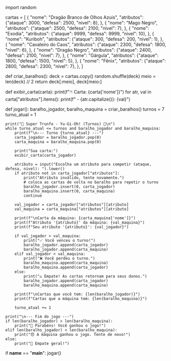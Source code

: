 import random

cartas = [
    {
        "nome": "Dragão Branco de Olhos Azuis",
        "atributos": {"ataque": 3000, "defesa": 2500, "nivel": 8},
    },
    {
        "nome": "Mago Negro",
        "atributos": {"ataque": 2500, "defesa": 2100, "nivel": 7},
    },
    {
        "nome": "Exodia",
        "atributos": {"ataque": 9999, "defesa": 9999, "nivel": 10},
    },
    {
        "nome": "Kuriboh",
        "atributos": {"ataque": 300, "defesa": 200, "nivel": 1},
    },
    {
        "nome": "Cavaleiro do Caos",
        "atributos": {"ataque": 2300, "defesa": 1800, "nivel": 6},
    },
    {
        "nome": "Dragão Negro",
        "atributos": {"ataque": 2400, "defesa": 2100, "nivel": 7},
    },
    {
        "nome": "Gárgula",
        "atributos": {"ataque": 1800, "defesa": 1500, "nivel": 5},
    },
    {
        "nome": "Fênix",
        "atributos": {"ataque": 2800, "defesa": 2300, "nivel": 7},
    },
]

def criar_baralhos():
    deck = cartas.copy()
    random.shuffle(deck)
    meio = len(deck) // 2
    return deck[:meio], deck[meio:]

def exibir_carta(carta):
    print(f"🃏 Carta: {carta['nome']}")
    for atr, val in carta["atributos"].items():
        print(f"  - {atr.capitalize()}: {val}")

def jogar():
    baralho_jogador, baralho_maquina = criar_baralhos()
    turnos = 7
    turno_atual = 1

    print("🔮 Super Trunfo - Yu-Gi-Oh! (Turnos) 🔮\n")
    while turno_atual <= turnos and baralho_jogador and baralho_maquina:
        print(f"\n--- Turno {turno_atual} ---")
        carta_jogador = baralho_jogador.pop(0)
        carta_maquina = baralho_maquina.pop(0)

        print("Sua carta:")
        exibir_carta(carta_jogador)

        atributo = input("Escolha um atributo para competir (ataque, defesa, nivel): ").lower()
        if atributo not in carta_jogador["atributos"]:
            print("Atributo inválido, tente novamente.")
            # coloca as cartas de volta no baralho para repetir o turno
            baralho_jogador.insert(0, carta_jogador)
            baralho_maquina.insert(0, carta_maquina)
            continue

        val_jogador = carta_jogador["atributos"][atributo]
        val_maquina = carta_maquina["atributos"][atributo]

        print(f"\nCarta da máquina: {carta_maquina['nome']}")
        print(f"Atributo '{atributo}' da máquina: {val_maquina}")
        print(f"Seu atributo '{atributo}': {val_jogador}")

        if val_jogador > val_maquina:
            print("✅ Você venceu o turno!")
            baralho_jogador.append(carta_jogador)
            baralho_jogador.append(carta_maquina)
        elif val_jogador < val_maquina:
            print("❌ Você perdeu o turno.")
            baralho_maquina.append(carta_maquina)
            baralho_maquina.append(carta_jogador)
        else:
            print("⚖️ Empate! As cartas retornam para seus donos.")
            baralho_jogador.append(carta_jogador)
            baralho_maquina.append(carta_maquina)

        print(f"\nCartas que você tem: {len(baralho_jogador)}")
        print(f"Cartas que a máquina tem: {len(baralho_maquina)}")

        turno_atual += 1

    print("\n--- Fim do jogo ---")
    if len(baralho_jogador) > len(baralho_maquina):
        print("🎉 Parabéns! Você ganhou o jogo!")
    elif len(baralho_jogador) < len(baralho_maquina):
        print("😞 A máquina ganhou o jogo. Tente de novo!")
    else:
        print("🤝 Empate geral!")

if __name__ == "__main__":
    jogar()
